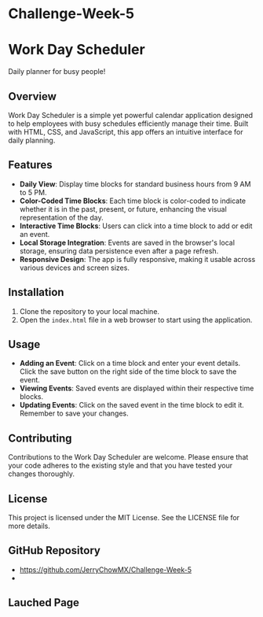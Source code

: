 # Challenge-Week-5

# Work Day Scheduler
Daily planner for busy people! 

## Overview

Work Day Scheduler is a simple yet powerful calendar application designed to help employees with busy schedules efficiently manage their time. Built with HTML, CSS, and JavaScript, this app offers an intuitive interface for daily planning.

## Features

- **Daily View**: Display time blocks for standard business hours from 9 AM to 5 PM.
- **Color-Coded Time Blocks**: Each time block is color-coded to indicate whether it is in the past, present, or future, enhancing the visual representation of the day.
- **Interactive Time Blocks**: Users can click into a time block to add or edit an event.
- **Local Storage Integration**: Events are saved in the browser's local storage, ensuring data persistence even after a page refresh.
- **Responsive Design**: The app is fully responsive, making it usable across various devices and screen sizes.

## Installation

1. Clone the repository to your local machine.
2. Open the `index.html` file in a web browser to start using the application.

## Usage

- **Adding an Event**: Click on a time block and enter your event details. Click the save button on the right side of the time block to save the event.
- **Viewing Events**: Saved events are displayed within their respective time blocks.
- **Updating Events**: Click on the saved event in the time block to edit it. Remember to save your changes.

## Contributing

Contributions to the Work Day Scheduler are welcome. Please ensure that your code adheres to the existing style and that you have tested your changes thoroughly.

## License

This project is licensed under the MIT License. See the LICENSE file for more details.

## GitHub Repository
- https://github.com/JerryChowMX/Challenge-Week-5
- 
## Lauched Page


